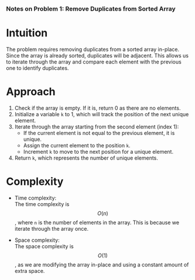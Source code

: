 ### **Notes on Problem 1: Remove Duplicates from Sorted Array**

# Intuition
The problem requires removing duplicates from a sorted array in-place. Since the array is already sorted, duplicates will be adjacent. This allows us to iterate through the array and compare each element with the previous one to identify duplicates.

# Approach
1. Check if the array is empty. If it is, return 0 as there are no elements.
2. Initialize a variable `k` to 1, which will track the position of the next unique element.
3. Iterate through the array starting from the second element (index 1):
   - If the current element is not equal to the previous element, it is unique.
   - Assign the current element to the position `k`.
   - Increment `k` to move to the next position for a unique element.
4. Return `k`, which represents the number of unique elements.

# Complexity
- Time complexity:  
  The time complexity is $$O(n)$$, where `n` is the number of elements in the array. This is because we iterate through the array once.

- Space complexity:  
  The space complexity is $$O(1)$$, as we are modifying the array in-place and using a constant amount of extra space.

